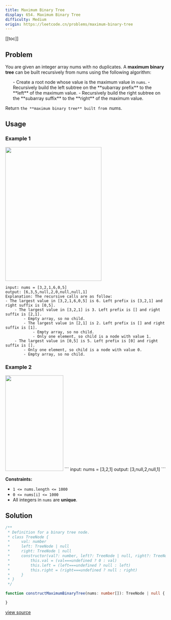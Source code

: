 ```yaml
---
title: Maximum Binary Tree
display: 654. Maximum Binary Tree
difficulty: Medium
origin: https://leetcode.cn/problems/maximum-binary-tree
---
```


[[toc]]

## Problem

You are given an integer array nums with no duplicates. A **maximum binary tree** can be built recursively from nums using the following algorithm:

<ol>
- Create a root node whose value is the maximum value in <code>nums</code>.
- Recursively build the left subtree on the **subarray prefix** to the **left** of the maximum value.
- Recursively build the right subtree on the **subarray suffix** to the **right** of the maximum value.
</ol>

Return `the **maximum binary tree** built from `nums.

## Usage

### Example 1

<img alt="" src="https://assets.leetcode.com/uploads/2020/12/24/tree1.jpg" style="width: 302px; height: 421px;" />

```
input: nums = [3,2,1,6,0,5]
output: [6,3,5,null,2,0,null,null,1]
Explanation: The recursive calls are as follow:
- The largest value in [3,2,1,6,0,5] is 6. Left prefix is [3,2,1] and right suffix is [0,5].
    - The largest value in [3,2,1] is 3. Left prefix is [] and right suffix is [2,1].
        - Empty array, so no child.
        - The largest value in [2,1] is 2. Left prefix is [] and right suffix is [1].
            - Empty array, so no child.
            - Only one element, so child is a node with value 1.
    - The largest value in [0,5] is 5. Left prefix is [0] and right suffix is [].
        - Only one element, so child is a node with value 0.
        - Empty array, so no child.
```

### Example 2
<img alt="" src="https://assets.leetcode.com/uploads/2020/12/24/tree2.jpg" style="width: 182px; height: 301px;" />
```
input: nums = [3,2,1]
output: [3,null,2,null,1]
```


**Constraints:**

- <code>1 &lt;= nums.length &lt;= 1000</code>
- <code>0 &lt;= nums[i] &lt;= 1000</code>
- All integers in <code>nums</code> are **unique**.


## Solution

```ts
/**
 * Definition for a binary tree node.
 * class TreeNode {
 *     val: number
 *     left: TreeNode | null
 *     right: TreeNode | null
 *     constructor(val?: number, left?: TreeNode | null, right?: TreeNode | null) {
 *         this.val = (val===undefined ? 0 : val)
 *         this.left = (left===undefined ? null : left)
 *         this.right = (right===undefined ? null : right)
 *     }
 * }
 */

function constructMaximumBinaryTree(nums: number[]): TreeNode | null {

}
```

[view source](https://leetcode.cn/problems/maximum-binary-tree)

